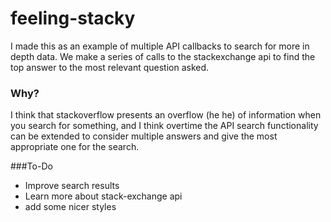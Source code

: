 # feeling-stacky
I made this as an example of multiple API callbacks to search for more in depth data.
We make a series of calls to the stackexchange api to find the top answer to the most relevant question asked.

### Why?
I think that stackoverflow presents an overflow (he he) of information when you search for something, and I think overtime the API search functionality can be extended to consider multiple answers and give the most appropriate one for the search.

###To-Do
* Improve search results
* Learn more about stack-exchange api
* add some nicer styles
